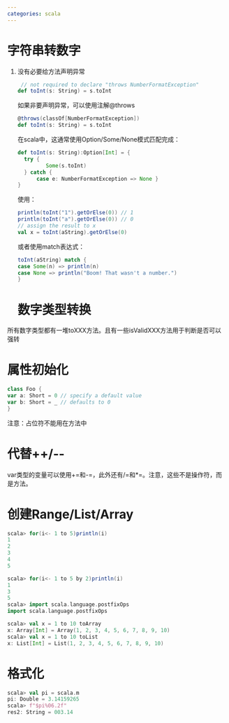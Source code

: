 ```yaml
---
categories: scala
---
```




# 字符串转数字

1. 没有必要给方法声明异常

   ```scala
    // not required to declare "throws NumberFormatException"
   def toInt(s: String) = s.toInt
   ```

   如果非要声明异常，可以使用注解@throws

   ```scala
   @throws(classOf[NumberFormatException]) 
   def toInt(s: String) = s.toInt
   ```

   在scala中，这通常使用Option/Some/None模式匹配完成：

   ```scala
   def toInt(s: String):Option[Int] = { 
     try {
   			Some(s.toInt) 
     } catch {
         case e: NumberFormatException => None }
   }
   ```

   使用：

   ```scala
   println(toInt("1").getOrElse(0)) // 1 
   println(toInt("a").getOrElse(0)) // 0
   // assign the result to x
   val x = toInt(aString).getOrElse(0)
   ```

   或者使用match表达式：

   ```scala
   toInt(aString) match {
   case Some(n) => println(n)
   case None => println("Boom! That wasn't a number.")
   }
   ```

   # 数字类型转换

所有数字类型都有一堆toXXX方法。且有一些isValidXXX方法用于判断是否可以强转

# 属性初始化

```scala
class Foo {
var a: Short = 0 // specify a default value 
var b: Short = _ // defaults to 0
}
```

注意：占位符不能用在方法中

# 代替++/--

var类型的变量可以使用+=和-=，此外还有/=和*=。注意，这些不是操作符，而是方法。

# 创建Range/List/Array

```scala
scala> for(i<- 1 to 5)println(i)
1
2
3
4
5

scala> for(i<- 1 to 5 by 2)println(i)
1
3
5
scala> import scala.language.postfixOps
import scala.language.postfixOps

scala> val x = 1 to 10 toArray
x: Array[Int] = Array(1, 2, 3, 4, 5, 6, 7, 8, 9, 10)
scala> val x = 1 to 10 toList
x: List[Int] = List(1, 2, 3, 4, 5, 6, 7, 8, 9, 10)
```

# 格式化

```scala
scala> val pi = scala.m    
pi: Double = 3.14159265    
scala> f"$pi%06.2f" 
res2: String = 003.14
```

